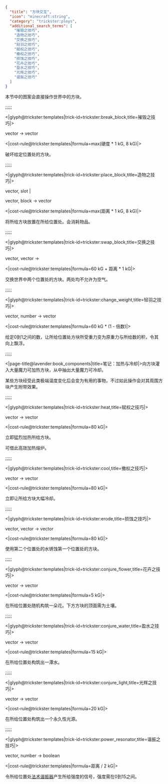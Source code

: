 ```json
{
  "title": "方块交互",
  "icon": "minecraft:string",
  "category": "trickster:ploys",
  "additional_search_terms": [
    "摧毁之技巧",
    "造物之技巧",
    "交换之技巧",
    "轻羽之技巧",
    "赋权之技巧",
    "撤权之技巧",
    "损蚀之技巧",
    "花卉之技巧",
    "盈水之技巧",
    "光辉之技巧",
    "谐振之技巧"
  ]
}
```

本节中的图案会直接操作世界中的方块。

;;;;;

<|glyph@trickster:templates|trick-id=trickster:break_block,title=摧毁之技巧|>

vector -> vector

<|cost-rule@trickster:templates|formula=max(硬度 * 1 kG\, 8 kG)|>

破坏给定位置处的方块。

;;;;;

<|glyph@trickster:templates|trick-id=trickster:place_block,title=造物之技巧|>

vector, slot |

vector, block -> vector

<|cost-rule@trickster:templates|formula=max(距离 * 1 kG\, 8 kG)|>

将所给方块放置在所给位置处。会消耗物品。

;;;;;

<|glyph@trickster:templates|trick-id=trickster:swap_block,title=交换之技巧|>

vector, vector ->

<|cost-rule@trickster:templates|formula=60 kG + 距离 * 1 kG|>

交换世界中两个位置处的方块。两处均不允许为空气。

;;;;;

<|glyph@trickster:templates|trick-id=trickster:change_weight,title=轻羽之技巧|>

vector, number -> vector

<|cost-rule@trickster:templates|formula=60 kG * (1 - 倍数)|>

给定0到1之间的数，让所给位置处方块所受重力变为原重力与所给数的积，令其向上飘浮。

;;;;;

<|page-title@lavender:book_components|title=笔记：加热与冷却|>向方块灌入大量魔力可加热方块，从中抽出大量魔力可冷却。


某些方块经受此类极端温度变化后会变为有用的事物，不过如此操作会对其周围方块产生附带效果。

;;;;;

<|glyph@trickster:templates|trick-id=trickster:heat,title=赋权之技巧|>

vector -> vector

<|cost-rule@trickster:templates|formula=80 kG|>

立即猛烈加热所给方块。


可借此高效加热熔炉。

;;;;;

<|glyph@trickster:templates|trick-id=trickster:cool,title=撤权之技巧|>

vector -> vector

<|cost-rule@trickster:templates|formula=80 kG|>

立即让所给方块大幅冷却。

;;;;;

<|glyph@trickster:templates|trick-id=trickster:erode,title=损蚀之技巧|>

vector, vector -> vector

<|cost-rule@trickster:templates|formula=80 kG|>

使用第二个位置处的水锈蚀第一个位置处的方块。

;;;;;

<|glyph@trickster:templates|trick-id=trickster:conjure_flower,title=花卉之技巧|>

vector -> vector

<|cost-rule@trickster:templates|formula=5 kG|>

在所给位置处随机构筑一朵花。下方方块的顶面需为土壤。

;;;;;

<|glyph@trickster:templates|trick-id=trickster:conjure_water,title=盈水之技巧|>

vector -> vector

<|cost-rule@trickster:templates|formula=15 kG|>

在所给位置处构筑出一潭水。

;;;;;

<|glyph@trickster:templates|trick-id=trickster:conjure_light,title=光辉之技巧|>

vector -> vector

<|cost-rule@trickster:templates|formula=20 kG|>

在所给位置处构筑出一个永久性光源。

;;;;;

<|glyph@trickster:templates|trick-id=trickster:power_resonator,title=谐振之技巧|>

vector, number -> boolean

<|cost-rule@trickster:templates|formula=距离 / 2 kG|>

令所给位置处[法术谐振器](^trickster:items/spell_resonator)产生所给强度的信号，强度需在0到15之间。

